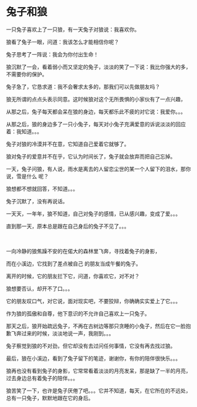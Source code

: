 # 兔子和狼

一只兔子喜欢上了一只狼，有一天兔子对狼说：我喜欢你。

狼看了兔子一眼，问道：我该怎么才能相信你呢？

兔子思考了一阵说：我会为你付出生命！

狼沉默了一会，看着弱小而又坚定的兔子，淡淡的笑了一下说：我比你强大的多，不需要你的保护。

兔子急了，它恳求道：我不会奢求太多的，那我们可以先做朋友吗？

狼无所谓的点点头表示同意。这时候狼对这个无所畏惧的小家伙有了一点兴趣，



从那之后，兔子每天都会呆在狼的身边，每天都乐此不疲的对它说：我爱你。。。

从那之后，狼的身边多了一只小兔子，每天对小兔子充满爱意的诉说淡淡的回应着：我知道。。。



兔子对狼的冷漠并不在意，它知道自己爱着它就够了。

狼对兔子的爱意并不在乎，它认为时间长了，兔子就会放弃而把自己忘掉。



一天，兔子问狼，有人说，雨水是离去的人留恋尘世的某一个人留下的泪水，那你说，雪是什么 呢？

狼想都不想就回答，不知道。。。

兔子沉默了，没有再说话。 　

一天天，一年年，狼不知道，自己对兔子的感情，已从感兴趣，变成了爱。。。



直到那一天，原本总是跟在自己身后的兔子不见了。。。

　

一向冷静的狼焦躁不安的在偌大的森林里飞奔，寻找着兔子的身影，

而在小溪边，它找到了差点被自己 的朋友当成午餐的兔子。 　

离开的时候，它的朋友拦下它，问道，你喜欢它，对不对？ 　

狼想要否认，却开不了口。。。 　

它的朋友叹口气，对它说，面对现实吧，不要狡辩，你确确实实爱上了它。。。　

作为狼的孤傲和自尊，他下意识的不允许自己喜欢上一只兔子。

那天之后，狼开始疏远兔子，不再在古树边等那只贪睡的小兔子，然后在它一脸抱歉飞奔过来的时候，淡淡地说一声，我刚到。。。　

兔子察觉到狼的不对劲，但它却没有去过问任何事情，它没有再去找过狼。



最后，狼在小溪边，看到了兔子留下的笔迹，谢谢你，有你的陪伴很快乐。。。　

狼再也没有看到兔子的身影，它常常看着淡淡的月亮发呆，那是缺了一半的月亮，过去身边总有着兔子的陪伴。。。

狼苦笑了一下，也许是兔子厌倦了吧。。。它并不知道，每天，在它所在的不远处，总有一只兔子，默默地跟在它的身后。

